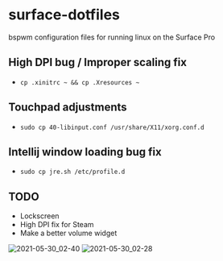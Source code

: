 # surface-dotfiles

bspwm configuration files for running linux on the Surface Pro

## High DPI bug / Improper scaling fix 
- `cp .xinitrc ~ && cp .Xresources ~`

## Touchpad adjustments
- `sudo cp 40-libinput.conf /usr/share/X11/xorg.conf.d`

## Intellij window loading bug fix
- `sudo cp jre.sh /etc/profile.d`

## TODO
- Lockscreen
- High DPI fix for Steam
- Make a better volume widget

![2021-05-30_02-40](https://user-images.githubusercontent.com/46363213/120099467-73a7e880-c0f0-11eb-9707-e752329ad454.png)
![2021-05-30_02-28](https://user-images.githubusercontent.com/46363213/120099182-0d6e9600-c0ef-11eb-9ac0-b312c3dfbeb7.png)
